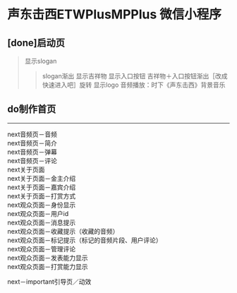 # 声东击西ETWPlusMPPlus 微信小程序
## [done]启动页  
> 显示slogan
>> slogan渐出
> 显示吉祥物
> 显示入口按钮
>> 吉祥物＋入口按钮渐出［改成快速进入吧］旋转
> 显示logo
> 音频播放：时下《声东击西》背景音乐
## do制作首页
-----
next音频页－音频  
next音频页－简介  
next音频页－弹幕  
next音频页－评论  
next关于页面  
next关于页面－金主介绍  
next关于页面－嘉宾介绍  
next关于页面－打赏方式   
next观众页面－身份显示  
next观众页面－用户id   
next观众页面－消息提示  
next观众页面－收藏提示（收藏的音频）  
next观众页面－标记提示（标记的音频片段、用户评论）  
next观众页面－管理评论  
next观众页面－发表能力显示  
next观众页面－打赏能力显示  
  
next－important引导页／动效  
